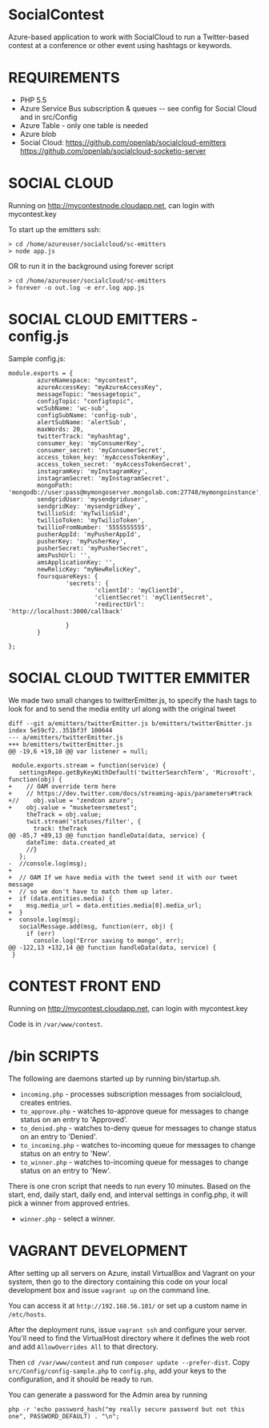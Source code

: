 SocialContest
=============

Azure-based application to work with SocialCloud to run a Twitter-based contest at a conference
or other event using hashtags or keywords.

REQUIREMENTS
============
* PHP 5.5
* Azure Service Bus subscription & queues -- see config for Social Cloud and in src/Config
* Azure Table - only one table is needed
* Azure blob
* Social Cloud: https://github.com/openlab/socialcloud-emitters https://github.com/openlab/socialcloud-socketio-server


SOCIAL CLOUD
============
Running on http://mycontestnode.cloudapp.net, can login with mycontest.key

To start up the emitters ssh:

    > cd /home/azureuser/socialcloud/sc-emitters
    > node app.js

OR to run it in the background using forever script

    > cd /home/azureuser/socialcloud/sc-emitters
    > forever -o out.log -e err.log app.js

SOCIAL CLOUD EMITTERS - config.js
=================================
Sample config.js:

    module.exports = {
            azureNamespace: "mycontest",
            azureAccessKey: "myAzureAccessKey",
            messageTopic: "messagetopic",
            configTopic: "configtopic",
            wcSubName: 'wc-sub',
            configSubName: 'config-sub',
            alertSubName: 'alertSub',
            maxWords: 20,
            twitterTrack: "myhashtag",
            consumer_key: 'myConsumerKey',
            consumer_secret: 'myConsumerSecret',
            access_token_key: 'myAccessTokenKey',
            access_token_secret: 'myAccessTokenSecret',
            instagramKey: 'myInstagramKey',
            instagramSecret: 'myInstagramSecret',
            mongoPath: 'mongodb://user:pass@mymongoserver.mongolab.com:27748/mymongoinstance',
            sendgridUser: 'mysendgriduser',
            sendgridKey: 'mysendgridkey',
            twillioSid: 'myTwilioSid',
            twillioToken: 'myTwilioToken',
            twillioFromNumber: '5555555555',
            pusherAppId: 'myPusherAppId',
            pusherKey: 'myPusherKey',
            pusherSecret: 'myPusherSecret',
            amsPushUrl: '',
            amsApplicationKey: '',
            newRelicKey: "myNewRelicKey",
            foursquareKeys: {
                    'secrets': {
                            'clientId': 'myClientId',
                            'clientSecret': 'myClientSecret',
                            'redirectUrl': 'http://localhost:3000/callback'

                    }
            }

    };

SOCIAL CLOUD TWITTER EMMITER
============================
We made two small changes to twitterEmitter.js, to specify the hash tags to look for and to
send the media entity url along with the original tweet

    diff --git a/emitters/twitterEmitter.js b/emitters/twitterEmitter.js
    index 5e59cf2..351bf3f 100644
    --- a/emitters/twitterEmitter.js
    +++ b/emitters/twitterEmitter.js
    @@ -19,6 +19,10 @@ var listener = null;

     module.exports.stream = function(service) {
       settingsRepo.getByKeyWithDefault('twitterSearchTerm', 'Microsoft', function(obj) {
    +    // OAM override term here
    +    // https://dev.twitter.com/docs/streaming-apis/parameters#track
    +//    obj.value = "zendcon azure";
    +    obj.value = "musketeersmetest";
         theTrack = obj.value;
         twit.stream('statuses/filter', {
           track: theTrack
    @@ -85,7 +89,13 @@ function handleData(data, service) {
         dateTime: data.created_at
         //}
       };
    -  //console.log(msg);
    +
    +  // OAM If we have media with the tweet send it with our tweet message
    +  // so we don't have to match them up later.
    +  if (data.entities.media) {
    +    msg.media_url = data.entities.media[0].media_url;
    +  }
    +  console.log(msg);
       socialMessage.add(msg, function(err, obj) {
         if (err)
           console.log("Error saving to mongo", err);
    @@ -122,13 +132,14 @@ function handleData(data, service) {
     }


CONTEST FRONT END
=================
Running on http://mycontest.cloudapp.net, can login with mycontest.key

Code is in `/var/www/contest`.

/bin SCRIPTS
============
The following are daemons started up by running bin/startup.sh.

- `incoming.php` - processes subscription messages from socialcloud, creates entries.
- `to_approve.php` - watches to-approve queue for messages to change status on an entry to
'Approved'.
- `to_denied.php` - watches to-deny queue for messages to change status on an entry to 'Denied'.
- `to_incoming.php` - watches to-incoming queue for messages to change status on an entry to 'New'.
- `to_winner.php` - watches to-incoming queue for messages to change status on an entry to 'New'.

There is one cron script that needs to run every 10 minutes. Based on the start, end,
daily start, daily end, and interval settings in config.php, it will pick a winner from
approved entries.

- `winner.php` - select a winner.

VAGRANT DEVELOPMENT
===================
After setting up all servers on Azure, install VirtualBox and Vagrant on your system,
then go to the directory containing this code on your local development box and issue `vagrant
up` on the command line.

You can access it at `http://192.168.56.101/` or set up a custom name in `/etc/hosts`.

After the deployment runs, issue `vagrant ssh` and configure your server. You'll need to find the
 VirtualHost directory where it defines the web root and add `AllowOverrides All` to that
 directory.

Then `cd /var/www/contest` and run `composer update --prefer-dist`. Copy
`src/Config/config-sample.php` to `config.php`, add your keys to the configuration,
and it should be ready to run.

You can generate a password for the Admin area by running

`php -r 'echo password_hash("my really secure password but not this one", PASSWORD_DEFAULT) . "\n";`
